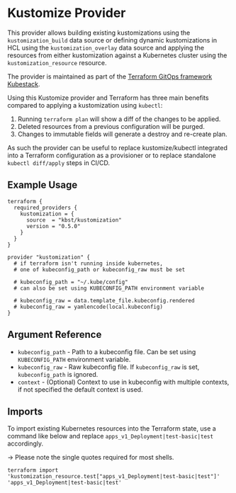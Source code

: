 # Kustomize Provider

This provider allows building existing kustomizations using the `kustomization_build` data source or defining
dynamic kustomizations in HCL using the `kustomization_overlay` data source and applying the resources from
either kustomization against a Kubernetes cluster using the `kustomization_resource` resource.

The provider is maintained as part of the [Terraform GitOps framework Kubestack](https://www.kubestack.com/).

Using this Kustomize provider and Terraform has three main benefits compared to applying a kustomization using `kubectl`:

1. Running `terraform plan` will show a diff of the changes to be applied.
1. Deleted resources from a previous configuration will be purged.
1. Changes to immutable fields will generate a destroy and re-create plan.

As such the provider can be useful to replace kustomize/kubectl integrated into a Terraform configuration as a provisioner or to replace standalone `kubectl diff/apply` steps in CI/CD.

## Example Usage

```hcl
terraform {
  required_providers {
    kustomization = {
      source  = "kbst/kustomization"
      version = "0.5.0"
    }
  }
}

provider "kustomization" {
  # if terraform isn't running inside kubernetes,
  # one of kubeconfig_path or kubeconfig_raw must be set

  # kubeconfig_path = "~/.kube/config"
  # can also be set using KUBECONFIG_PATH environment variable

  # kubeconfig_raw = data.template_file.kubeconfig.rendered
  # kubeconfig_raw = yamlencode(local.kubeconfig)
}

```

## Argument Reference

- `kubeconfig_path` - Path to a kubeconfig file. Can be set using `KUBECONFIG_PATH` environment variable.
- `kubeconfig_raw` - Raw kubeconfig file. If `kubeconfig_raw` is set, `kubeconfig_path` is ignored.
- `context` - (Optional) Context to use in kubeconfig with multiple contexts, if not specified the default context is used.

## Imports

To import existing Kubernetes resources into the Terraform state, use a command like below and replace `apps_v1_Deployment|test-basic|test` accordingly.

-> Please note the single quotes required for most shells.

```
terraform import 'kustomization_resource.test["apps_v1_Deployment|test-basic|test"]' 'apps_v1_Deployment|test-basic|test'
```
